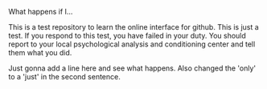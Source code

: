 What happens if I...

This is a test repository to learn the online interface for github.  This is just a test.  If you respond to this test, you have failed in your duty.  You should report to your local psychological analysis and conditioning center and tell them what you did.

Just gonna add a line here and see what happens.  Also changed the 'only' to a 'just' in the second sentence.
